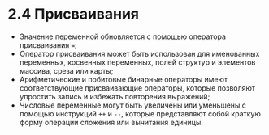 # 2.4 Присваивания
* Значение переменной обновляется с помощью оператора присваивания `=`;
* Оператор присваивания может быть использован для именованных переменных, косвенных переменных, полей структур и
  элементов массива, среза или карты;
* Арифметические и побитовые бинарные операторы имеют соответствующие присваивающие операторы, которые позволяют
  упростить запись и избежать повторения выражений;
* Числовые переменные могут быть увеличены или уменьшены с помощью инструкций `++` и `--`, которые представляют собой краткую форму операции сложения или вычитания единицы.